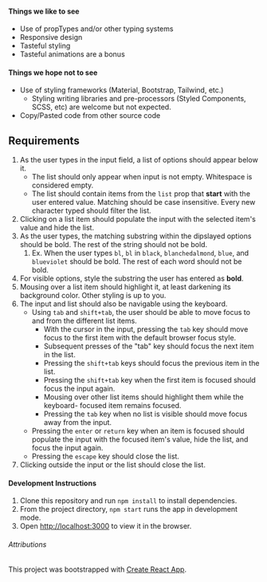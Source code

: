 

#### Things we like to see

- Use of propTypes and/or other typing systems
- Responsive design
- Tasteful styling
- Tasteful animations are a bonus

#### Things we hope not to see

- Use of styling frameworks (Material, Bootstrap, Tailwind, etc.)
  - Styling writing libraries and pre-processors (Styled Components, SCSS, etc) are welcome but not expected.
- Copy/Pasted code from other source code

## Requirements

1. As the user types in the input field, a list of options should appear below it.
   - The list should only appear when input is not empty. Whitespace is considered empty.
   - The list should contain items from the `list` prop that **start** with the user entered value. Matching should be case insensitive. Every new character typed should filter the list.
2. Clicking on a list item should populate the input with the selected item's value and hide the list.
3. As the user types, the matching substring within the dipslayed options should be bold. The rest of the string should not be bold.
   1. Ex. When the user types `bl`, `bl` in `black`, `blanchedalmond`, `blue`, and `blueviolet` should be bold. The rest of each word should not be bold.
4. For visible options, style the substring the user has entered as **bold**.
5. Mousing over a list item should highlight it, at least darkening its background color. Other styling is up to you.
6. The input and list should also be navigable using the keyboard.
   - Using `tab` and `shift+tab`, the user should be able to move focus to and from the different list items.
     - With the cursor in the input, pressing the `tab` key should move focus to the first item with the default browser focus style.
     - Subsequent presses of the "tab" key should focus the next item in the list.
     - Pressing the `shift+tab` keys should focus the previous item in the list.
     - Pressing the `shift+tab` key when the first item is focused should focus
       the input again.
     - Mousing over other list items should highlight them while the keyboard-
       focused item remains focused.
     - Pressing the `tab` key when no list is visible should move focus away
       from the input.
   - Pressing the `enter` or `return` key when an item is focused should populate the input with the focused item's value, hide the list, and focus the input again.
   - Pressing the `escape` key should close the list.
7. Clicking outside the input or the list should close the list.

#### Development Instructions

1. Clone this repository and run `npm install` to install dependencies.
2. From the project directory, `npm start` runs the app in development mode.
3. Open [http://localhost:3000](http://localhost:3000) to view it in the browser.

###### Attributions

This project was bootstrapped with [Create React App](https://github.com/facebook/create-react-app).
